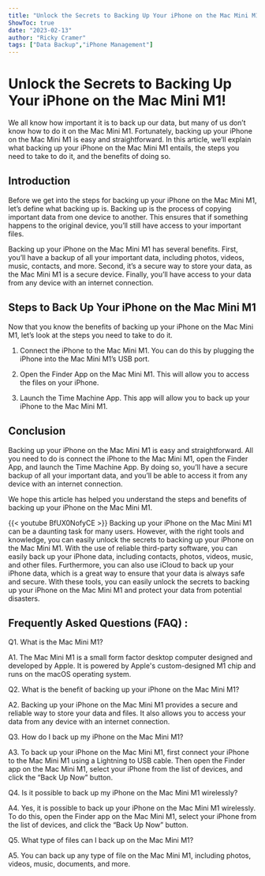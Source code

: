 ```yaml
---
title: "Unlock the Secrets to Backing Up Your iPhone on the Mac Mini M1!"
ShowToc: true 
date: "2023-02-13"
author: "Ricky Cramer" 
tags: ["Data Backup","iPhone Management"]
---
```

# Unlock the Secrets to Backing Up Your iPhone on the Mac Mini M1! 

We all know how important it is to back up our data, but many of us don’t know how to do it on the Mac Mini M1. Fortunately, backing up your iPhone on the Mac Mini M1 is easy and straightforward. In this article, we’ll explain what backing up your iPhone on the Mac Mini M1 entails, the steps you need to take to do it, and the benefits of doing so. 

## Introduction 

Before we get into the steps for backing up your iPhone on the Mac Mini M1, let’s define what backing up is. Backing up is the process of copying important data from one device to another. This ensures that if something happens to the original device, you’ll still have access to your important files. 

Backing up your iPhone on the Mac Mini M1 has several benefits. First, you’ll have a backup of all your important data, including photos, videos, music, contacts, and more. Second, it’s a secure way to store your data, as the Mac Mini M1 is a secure device. Finally, you’ll have access to your data from any device with an internet connection. 

## Steps to Back Up Your iPhone on the Mac Mini M1 

Now that you know the benefits of backing up your iPhone on the Mac Mini M1, let’s look at the steps you need to take to do it. 

1. Connect the iPhone to the Mac Mini M1. You can do this by plugging the iPhone into the Mac Mini M1’s USB port. 

2. Open the Finder App on the Mac Mini M1. This will allow you to access the files on your iPhone. 

3. Launch the Time Machine App. This app will allow you to back up your iPhone to the Mac Mini M1. 

## Conclusion 

Backing up your iPhone on the Mac Mini M1 is easy and straightforward. All you need to do is connect the iPhone to the Mac Mini M1, open the Finder App, and launch the Time Machine App. By doing so, you’ll have a secure backup of all your important data, and you’ll be able to access it from any device with an internet connection. 

We hope this article has helped you understand the steps and benefits of backing up your iPhone on the Mac Mini M1.

{{< youtube BfUX0NofyCE >}} 
Backing up your iPhone on the Mac Mini M1 can be a daunting task for many users. However, with the right tools and knowledge, you can easily unlock the secrets to backing up your iPhone on the Mac Mini M1. With the use of reliable third-party software, you can easily back up your iPhone data, including contacts, photos, videos, music, and other files. Furthermore, you can also use iCloud to back up your iPhone data, which is a great way to ensure that your data is always safe and secure. With these tools, you can easily unlock the secrets to backing up your iPhone on the Mac Mini M1 and protect your data from potential disasters.

## Frequently Asked Questions (FAQ) :
Q1. What is the Mac Mini M1?

A1. The Mac Mini M1 is a small form factor desktop computer designed and developed by Apple. It is powered by Apple's custom-designed M1 chip and runs on the macOS operating system.

Q2. What is the benefit of backing up your iPhone on the Mac Mini M1?

A2. Backing up your iPhone on the Mac Mini M1 provides a secure and reliable way to store your data and files. It also allows you to access your data from any device with an internet connection.

Q3. How do I back up my iPhone on the Mac Mini M1?

A3. To back up your iPhone on the Mac Mini M1, first connect your iPhone to the Mac Mini M1 using a Lightning to USB cable. Then open the Finder app on the Mac Mini M1, select your iPhone from the list of devices, and click the “Back Up Now” button.

Q4. Is it possible to back up my iPhone on the Mac Mini M1 wirelessly?

A4. Yes, it is possible to back up your iPhone on the Mac Mini M1 wirelessly. To do this, open the Finder app on the Mac Mini M1, select your iPhone from the list of devices, and click the “Back Up Now” button.

Q5. What type of files can I back up on the Mac Mini M1?

A5. You can back up any type of file on the Mac Mini M1, including photos, videos, music, documents, and more.


